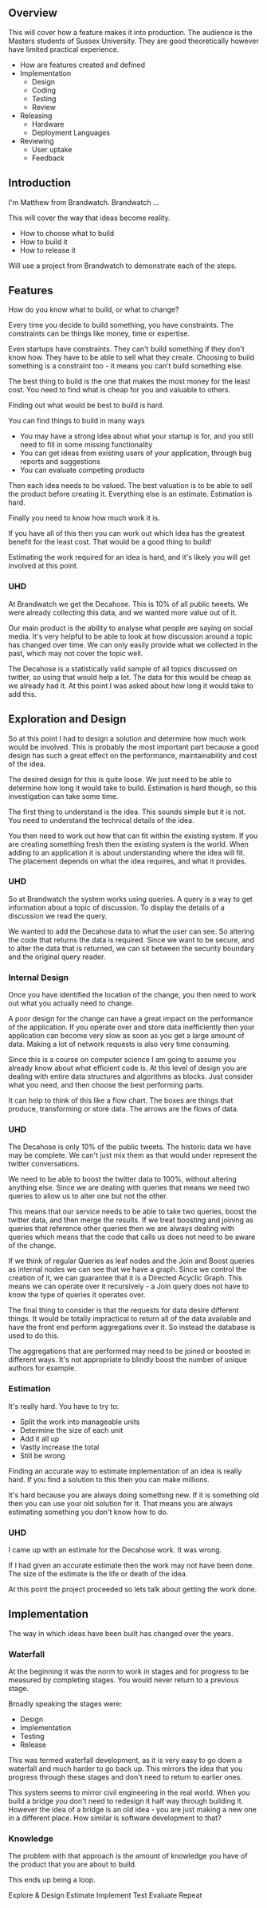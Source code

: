 Overview
--------

This will cover how a feature makes it into production.
The audience is the Masters students of Sussex University.
They are good theoretically however have limited practical experience.

 - How are features created and defined
 - Implementation
    - Design
    - Coding
    - Testing
    - Review
 - Releasing
    - Hardware
    - Deployment Languages
 - Reviewing
    - User uptake
    - Feedback

Introduction
------------

I'm Matthew from Brandwatch.
Brandwatch ...

This will cover the way that ideas become reality.

 * How to choose what to build
 * How to build it
 * How to release it

Will use a project from Brandwatch to demonstrate each of the steps.

Features
--------

How do you know what to build, or what to change?

Every time you decide to build something, you have constraints.
The constraints can be things like money, time or expertise.

Even startups have constraints.
They can't build something if they don't know how.
They have to be able to sell what they create.
Choosing to build something is a constraint too - it means you can't build something else.

The best thing to build is the one that makes the most money for the least cost.
You need to find what is cheap for you and valuable to others.

Finding out what would be best to build is hard.

You can find things to build in many ways

 - You may have a strong idea about what your startup is for, and you still need to fill in some missing functionality
 - You can get ideas from existing users of your application, through bug reports and suggestions
 - You can evaluate competing products

Then each idea needs to be valued.
The best valuation is to be able to sell the product before creating it.
Everything else is an estimate.
Estimation is hard.

Finally you need to know how much work it is.

If you have all of this then you can work out which idea has the greatest benefit for the least cost.
That would be a good thing to build!

Estimating the work required for an idea is hard, and it's likely you will get involved at this point.

### UHD

At Brandwatch we get the Decahose.
This is 10% of all public tweets.
We were already collecting this data, and we wanted more value out of it.

Our main product is the ability to analyse what people are saying on social media.
It's very helpful to be able to look at how discussion around a topic has changed over time.
We can only easily provide what we collected in the past, which may not cover the topic well.

The Decahose is a statistically valid sample of all topics discussed on twitter, so using that would help a lot.
The data for this would be cheap as we already had it.
At this point I was asked about how long it would take to add this.

Exploration and Design
----------------------

So at this point I had to design a solution and determine how much work would be involved.
This is probably the most important part because a good design has such a great effect on the performance, maintainability and cost of the idea.

The desired design for this is quite loose.
We just need to be able to determine how long it would take to build.
Estimation is hard though, so this investigation can take some time.

The first thing to understand is the idea.
This sounds simple but it is not.
You need to understand the technical details of the idea.

You then need to work out how that can fit within the existing system.
If you are creating something fresh then the existing system is the world.
When adding to an application it is about understanding where the idea will fit.
The placement depends on what the idea requires, and what it provides.

### UHD

So at Brandwatch the system works using queries.
A query is a way to get information about a topic of discussion.
To display the details of a discussion we read the query.

We wanted to add the Decahose data to what the user can see.
So altering the code that returns the data is required.
Since we want to be secure, and to alter the data that is returned, we can sit between the security boundary and the original query reader.

### Internal Design

Once you have identified the location of the change, you then need to work out what you actually need to change.

A poor design for the change can have a great impact on the performance of the application.
If you operate over and store data inefficiently then your application can become very slow as soon as you get a large amount of data.
Making a lot of network requests is also very time consuming.

Since this is a course on computer science I am going to assume you already know about what efficient code is.
At this level of design you are dealing with entire data structures and algorithms as blocks.
Just consider what you need, and then choose the best performing parts.

It can help to think of this like a flow chart.
The boxes are things that produce, transforming or store data.
The arrows are the flows of data.

### UHD

The Decahose is only 10% of the public tweets.
The historic data we have may be complete.
We can't just mix them as that would under represent the twitter conversations.

We need to be able to boost the twitter data to 100%, without altering anything else.
Since we are dealing with queries that means we need two queries to allow us to alter one but not the other.

This means that our service needs to be able to take two queries, boost the twitter data, and then merge the results.
If we treat boosting and joining as queries that reference other queries then we are always dealing with queries which means that the code that calls us does not need to be aware of the change.

If we think of regular Queries as leaf nodes and the Join and Boost queries as internal nodes we can see that we have a graph.
Since we control the creation of it, we can guarantee that it is a Directed Acyclic Graph.
This means we can operate over it recursively - a Join query does not have to know the type of queries it operates over.

The final thing to consider is that the requests for data desire different things.
It would be totally impractical to return all of the data available and have the front end perform aggregations over it.
So instead the database is used to do this.

The aggregations that are performed may need to be joined or boosted in different ways.
It's not appropriate to blindly boost the number of unique authors for example.

### Estimation

It's really hard.
You have to try to:

 - Split the work into manageable units
 - Determine the size of each unit
 - Add it all up
 - Vastly increase the total
 - Still be wrong

Finding an accurate way to estimate implementation of an idea is really hard.
If you find a solution to this then you can make millions.

It's hard because you are always doing something new.
If it is something old then you can use your old solution for it.
That means you are always estimating something you don't know how to do.

### UHD

I came up with an estimate for the Decahose work.
It was wrong.

If I had given an accurate estimate then the work may not have been done.
The size of the estimate is the life or death of the idea.

At this point the project proceeded so lets talk about getting the work done.

Implementation
--------------

The way in which ideas have been built has changed over the years.

### Waterfall

At the beginning it was the norm to work in stages and for progress to be measured by completing stages.
You would never return to a previous stage.

Broadly speaking the stages were:

 - Design
 - Implementation
 - Testing
 - Release

This was termed waterfall development, as it is very easy to go down a waterfall and much harder to go back up.
This mirrors the idea that you progress through these stages and don't need to return to earlier ones.

This system seems to mirror civil engineering in the real world.
When you build a bridge you don't need to redesign it half way through building it.
However the idea of a bridge is an old idea - you are just making a new one in a different place.
How similar is software development to that?

### Knowledge

The problem with that approach is the amount of knowledge you have of the product that you are about to build.


This ends up being a loop.

Explore & Design
Estimate
Implement
Test
Evaluate
Repeat


